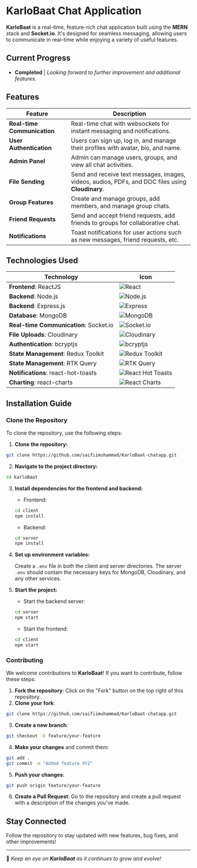 # KarloBaat Chat Application

**KarloBaat** is a real-time, feature-rich chat application built using the **MERN** stack and **Socket.io**. It's designed for seamless messaging, allowing users to communicate in real-time while enjoying a variety of useful features.

## Current Progress

- **Completed** | _Looking forward to further improvement and additional features._

## Features

| **Feature**                 | **Description**                                                                                   |
| --------------------------- | ------------------------------------------------------------------------------------------------- |
| **Real-time Communication** | Real-time chat with websockets for instant messaging and notifications.                           |
| **User Authentication**     | Users can sign up, log in, and manage their profiles with avatar, bio, and name.                  |
| **Admin Panel**             | Admin can manage users, groups, and view all chat activities.                                     |
| **File Sending**            | Send and receive text messages, images, videos, audios, PDFs, and DOC files using **Cloudinary**. |
| **Group Features**          | Create and manage groups, add members, and manage group chats.                                    |
| **Friend Requests**         | Send and accept friend requests, add friends to groups for collaborative chat.                    |
| **Notifications**           | Toast notifications for user actions such as new messages, friend requests, etc.                  |

<!-- ## Technologies Used

- **Frontend**: ReactJS
- **Backend**: Node.js, Express.js
- **Database**: MongoDB
- **Real-time Communication**: Socket.io
- **File Uploads**: Cloudinary
- **Authentication**: bcryptjs
- **State Management**: Redux Toolkit, RTK Query
- **Notifications**: react-hot-toasts
- **Charting**: react-charts -->

## Technologies Used

| **Technology**                         | **Icon**                                                                                                 |
| -------------------------------------- | -------------------------------------------------------------------------------------------------------- |
| **Frontend**: ReactJS                  | ![React](https://img.shields.io/badge/ReactJS-61DAFB?logo=react&logoColor=black)                         |
| **Backend**: Node.js                   | ![Node.js](https://img.shields.io/badge/Node.js-339933?logo=node.js&logoColor=white)                     |
| **Backend**: Express.js                | ![Express](https://img.shields.io/badge/Express.js-000000?logo=express&logoColor=white)                  |
| **Database**: MongoDB                  | ![MongoDB](https://img.shields.io/badge/MongoDB-47A248?logo=mongodb&logoColor=white)                     |
| **Real-time Communication**: Socket.io | ![Socket.io](https://img.shields.io/badge/Socket.io-010101?logo=socket.io&logoColor=white)               |
| **File Uploads**: Cloudinary           | ![Cloudinary](https://img.shields.io/badge/Cloudinary-FFD300?logo=cloudinary&logoColor=black)            |
| **Authentication**: bcryptjs           | ![bcryptjs](https://img.shields.io/badge/bcryptjs-0066CC?logo=bcrypt&logoColor=white)                    |
| **State Management**: Redux Toolkit    | ![Redux Toolkit](https://img.shields.io/badge/Redux%20Toolkit-764ABC?logo=redux&logoColor=white)         |
| **State Management**: RTK Query        | ![RTK Query](https://img.shields.io/badge/RTK%20Query-5fa5d4?logo=redux&logoColor=white)                 |
| **Notifications**: react-hot-toasts    | ![React Hot Toasts](https://img.shields.io/badge/React%20Hot%20Toasts-00d9e6?logo=react&logoColor=white) |
| **Charting**: react-charts             | ![React Charts](https://img.shields.io/badge/React%20Charts-61DAFB?logo=react&logoColor=black)           |

## Installation Guide

### Clone the Repository

To clone the repository, use the following steps:

1. **Clone the repository:**

```bash
git clone https://github.com/saifiimuhammad/KarloBaat-chatapp.git
```

2. **Navigate to the project directory:**

```bash
cd karloBaat
```

3. **Install dependencies for the frontend and backend:**

   - Frontend:

   ```bash
   cd client
   npm install
   ```

   - Backend:

   ```bash
   cd server
   npm install
   ```

4. **Set up environment variables:**

   Create a `.env` file in both the client and server directories. The server `.env` should contain the necessary keys for MongoDB, Cloudinary, and any other services.

5. **Start the project:**

   - Start the backend server:

   ```bash
   cd server
   npm start
   ```

   - Start the frontend:

   ```bash
   cd client
   npm start
   ```

### Contributing

We welcome contributions to **KarloBaat**! If you want to contribute, follow these steps:

1. **Fork the repository**: Click on the "Fork" button on the top right of this repository.
2. **Clone your fork**:

```bash
git clone https://github.com/saifiimuhammad/KarloBaat-chatapp.git
```

3. **Create a new branch**:

```bash
git checkout -b feature/your-feature
```

4. **Make your changes** and commit them:

```bash
git add .
git commit -m "Added feature XYZ"
```

5. **Push your changes**:

```bash
git push origin feature/your-feature
```

6. **Create a Pull Request**: Go to the repository and create a pull request with a description of the changes you've made.

## Stay Connected

Follow the repository to stay updated with new features, bug fixes, and other improvements!

---

🚀 _Keep an eye on **KarloBaat** as it continues to grow and evolve!_

```

```
